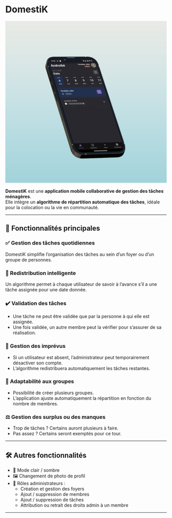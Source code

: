# DomestiK

![Home Screen](assets/images/domestik.jpeg)

**DomestiK** est une **application mobile collaborative de gestion des tâches ménagères**.  
Elle intègre un **algorithme de répartition automatique des tâches**, idéale pour la colocation ou la vie en communauté.

---

## 📌 Fonctionnalités principales

### ✅ Gestion des tâches quotidiennes
DomestiK simplifie l’organisation des tâches au sein d’un foyer ou d’un groupe de personnes.

### 🔄 Redistribution intelligente
Un algorithme permet à chaque utilisateur de savoir à l’avance s’il a une tâche assignée pour une date donnée.

### ✔️ Validation des tâches
- Une tâche ne peut être validée que par la personne à qui elle est assignée.
- Une fois validée, un autre membre peut la vérifier pour s’assurer de sa réalisation.

### 🚫 Gestion des imprévus
- Si un utilisateur est absent, l’administrateur peut temporairement désactiver son compte.
- L’algorithme redistribuera automatiquement les tâches restantes.

### 👥 Adaptabilité aux groupes
- Possibilité de créer plusieurs groupes.
- L’application ajuste automatiquement la répartition en fonction du nombre de membres.

### ⚖️ Gestion des surplus ou des manques
- Trop de tâches ? Certains auront plusieurs à faire.
- Pas assez ? Certains seront exemptés pour ce tour.

---

## 🛠 Autres fonctionnalités

- 🎨 Mode clair / sombre
- 🖼️ Changement de photo de profil
- 👑 Rôles administrateurs :
  - Création et gestion des foyers
  - Ajout / suppression de membres
  - Ajout / suppression de tâches
  - Attribution ou retrait des droits admin à un membre

---

